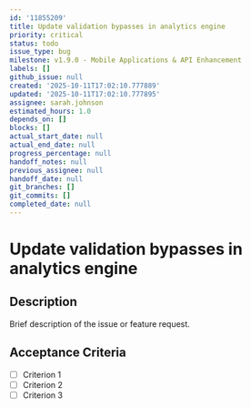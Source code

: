 ```yaml
---
id: '11855209'
title: Update validation bypasses in analytics engine
priority: critical
status: todo
issue_type: bug
milestone: v1.9.0 - Mobile Applications & API Enhancement
labels: []
github_issue: null
created: '2025-10-11T17:02:10.777889'
updated: '2025-10-11T17:02:10.777895'
assignee: sarah.johnson
estimated_hours: 1.0
depends_on: []
blocks: []
actual_start_date: null
actual_end_date: null
progress_percentage: null
handoff_notes: null
previous_assignee: null
handoff_date: null
git_branches: []
git_commits: []
completed_date: null
---
```


# Update validation bypasses in analytics engine

## Description

Brief description of the issue or feature request.

## Acceptance Criteria

- [ ] Criterion 1
- [ ] Criterion 2
- [ ] Criterion 3